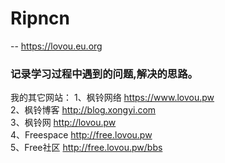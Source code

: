 # Ripncn 
  -- <https://lovou.eu.org>

### 记录学习过程中遇到的问题,解决的思路。

我的其它网站：
1、枫铃网络 <https://www.lovou.pw><br> 
2、枫铃博客 <http://blog.xongyi.com><br>
3、枫铃网  <http://lovou.pw><br>
4、Freespace <http://free.lovou.pw><br>
5、Free社区 <http://free.lovou.pw/bbs>



